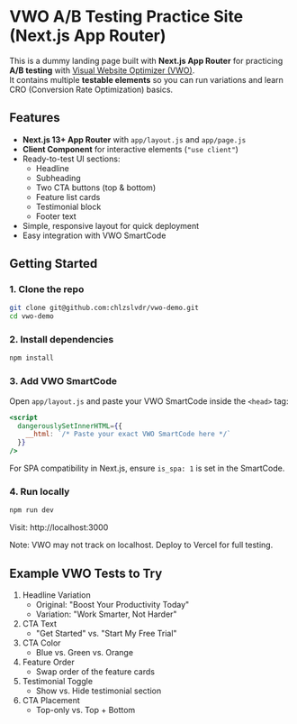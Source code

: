 # VWO A/B Testing Practice Site (Next.js App Router)

This is a dummy landing page built with **Next.js App Router** for practicing **A/B testing** with [Visual Website Optimizer (VWO)](https://vwo.com/).  
It contains multiple **testable elements** so you can run variations and learn CRO (Conversion Rate Optimization) basics.

## Features

- **Next.js 13+ App Router** with `app/layout.js` and `app/page.js`
- **Client Component** for interactive elements (`"use client"`)
- Ready-to-test UI sections:
  - Headline
  - Subheading
  - Two CTA buttons (top & bottom)
  - Feature list cards
  - Testimonial block
  - Footer text
- Simple, responsive layout for quick deployment
- Easy integration with VWO SmartCode

## Getting Started

### 1. Clone the repo
```bash
git clone git@github.com:chlzslvdr/vwo-demo.git
cd vwo-demo
```

### 2. Install dependencies
```bash
npm install
```

### 3. Add VWO SmartCode
Open `app/layout.js` and paste your VWO SmartCode inside the `<head>` tag:
```jsx
<script
  dangerouslySetInnerHTML={{
    __html: `/* Paste your exact VWO SmartCode here */`
  }}
/>
```

For SPA compatibility in Next.js, ensure `is_spa: 1` is set in the SmartCode.

### 4. Run locally
```bash
npm run dev
```

Visit: http://localhost:3000

Note: VWO may not track on localhost. Deploy to Vercel for full testing.

## Example VWO Tests to Try

1. Headline Variation
    - Original: "Boost Your Productivity Today"
    - Variation: "Work Smarter, Not Harder"
2. CTA Text
    - "Get Started" vs. "Start My Free Trial"
3. CTA Color
    - Blue vs. Green vs. Orange
4. Feature Order
    - Swap order of the feature cards
5. Testimonial Toggle
    - Show vs. Hide testimonial section
6. CTA Placement
    - Top-only vs. Top + Bottom

